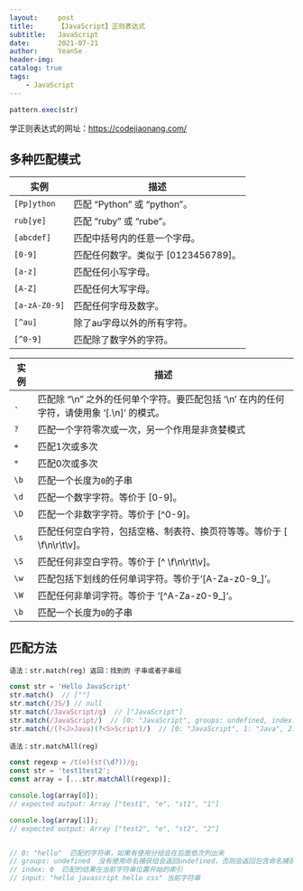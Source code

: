 ```yaml
---
layout:     post
title:      【JavaScript】正则表达式
subtitle:   JavaScript
date:       2021-07-21
author:     YeanSe
header-img: 
catalog: true
tags:
    - JavaScript
---
```


```javascript
pattern.exec(str)
```
学正则表达式的网址：https://codejiaonang.com/

<h2 id="section">多种匹配模式</h2>

<table>
  <thead>
    <tr>
      <th>实例</th>
      <th>描述</th>
    </tr>
  </thead>
  <tbody>
    <tr>
      <td><code>[Pp]ython</code></td>
      <td>匹配 “Python” 或 “python”。</td>
    </tr>
    <tr>
      <td><code>rub[ye]</code></td>
      <td>匹配 “ruby” 或 “rube”。</td>
    </tr>
    <tr>
      <td><code>[abcdef]</code></td>
      <td>匹配中括号内的任意一个字母。</td>
    </tr>
    <tr>
      <td><code>[0-9]</code></td>
      <td>匹配任何数字。类似于 [0123456789]。</td>
    </tr>
    <tr>
      <td><code>[a-z]</code></td>
      <td>匹配任何小写字母。</td>
    </tr>
    <tr>
      <td><code>[A-Z]</code></td>
      <td>匹配任何大写字母。</td>
    </tr>
    <tr>
      <td><code>[a-zA-Z0-9]</code></td>
      <td>匹配任何字母及数字。</td>
    </tr>
    <tr>
      <td><code>[^au]</code></td>
      <td>除了au字母以外的所有字符。</td>
    </tr>
    <tr>
      <td><code>[^0-9]</code></td>
      <td>匹配除了数字外的字符。</td>
    </tr>
  </tbody>
</table>

<table>
  <thead>
    <tr>
      <th>实例</th>
      <th>描述</th>
    </tr>
  </thead>
  <tbody>
    <tr>
      <td><code>.</code></td>
      <td>匹配除 “\n” 之外的任何单个字符。要匹配包括 ‘\n’ 在内的任何字符，请使用象 ‘[.\n]’ 的模式。</td>
    </tr>
    <tr>
      <td><code>?</code></td>
      <td>匹配一个字符零次或一次，另一个作用是非贪婪模式</td>
    </tr>
    <tr>
      <td><code>+</code></td>
      <td>匹配1次或多次</td>
    </tr>
    <tr>
      <td><code>*</code></td>
      <td>匹配0次或多次</td>
    </tr>
    <tr>
      <td><code>\b</code></td>
      <td>匹配一个长度为<code>0</code>的子串</td>
    </tr>
    <tr>
      <td><code>\d</code></td>
      <td>匹配一个数字字符。等价于 [0-9]。</td>
    </tr>
    <tr>
      <td><code>\D</code></td>
      <td>匹配一个非数字字符。等价于 [^0-9]。</td>
    </tr>
    <tr>
      <td><code>\s</code></td>
      <td>匹配任何空白字符，包括空格、制表符、换页符等等。等价于 [ \f\n\r\t\v]。</td>
    </tr>
    <tr>
      <td><code>\S</code></td>
      <td>匹配任何非空白字符。等价于 [^ \f\n\r\t\v]。</td>
    </tr>
    <tr>
      <td><code>\w</code></td>
      <td>匹配包括下划线的任何单词字符。等价于’[A-Za-z0-9_]’。</td>
    </tr>
    <tr>
      <td><code>\W</code></td>
      <td>匹配任何非单词字符。等价于 ‘[^A-Za-z0-9_]‘。</td>
    </tr>
    <tr>
      <td><code>\b</code></td>
      <td>匹配一个长度为<code>0</code>的子串</td>
    </tr>
  </tbody>
</table>
</div>



## 匹配方法

`语法：str.match(reg) 返回：找到的 子串或者子串组`

```javascript
const str = 'Hello JavaScript'
str.match()  // [""]
str.match(/JS/) // null
str.match(/JavaScript/g)  // ["JavaScript"]
str.match(/JavaScript/)  // [0: "JavaScript", groups: undefined, index: 6, input: "Hello JavaScript"]
str.match(/(?<J>Java)(?<S>Script)/)  // [0: "JavaScript", 1: "Java", 2: "Script", groups: { J: "Java", S: "Script" }, index: 6, input: "Hello JavaScript"]
```

`语法：str.matchAll(reg) `

```javascript
const regexp = /t(e)(st(\d?))/g;
const str = 'test1test2';
const array = [...str.matchAll(regexp)];

console.log(array[0]);
// expected output: Array ["test1", "e", "st1", "1"]

console.log(array[1]);
// expected output: Array ["test2", "e", "st2", "2"]


// 0: "hello"  匹配的字符串，如果有使用分组会在后面依次列出来
// groups: undefined  没有使用命名捕获组会返回undefined，否则会返回包含命名捕获组的对象
// index: 0  匹配的结果在当前字符串位置开始的索引
// input: "hello javascript hello css" 当前字符串
```



